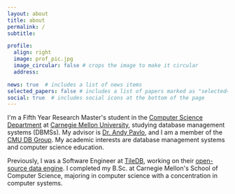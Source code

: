 ```yaml
---
layout: about
title: about
permalink: /
subtitle:

profile:
  align: right
  image: prof_pic.jpg
  image_circular: false # crops the image to make it circular
  address:

news: true  # includes a list of news items
selected_papers: false # includes a list of papers marked as "selected={true}"
social: true  # includes social icons at the bottom of the page
---
```


I'm a Fifth Year Research Master's student in the [Computer Science Department](https://csd.cmu.edu/) at [Carnegie Mellon University](https://www.cmu.edu/), studying database management systems (DBMSs). My advisor is [Dr. Andy Pavlo](http://www.cs.cmu.edu/~pavlo/), and I am a member of the [CMU DB Group](https://noise.page/people/). My academic interests are database management systems and computer science education.

Previously, I was a Software Engineer at [TileDB](https://tiledb.com/), working on their [open-source data engine](https://github.com/TileDB-Inc/TileDB). I completed my B.Sc. at Carnegie Mellon's School of Computer Science, majoring in computer science with a concentration in computer systems.